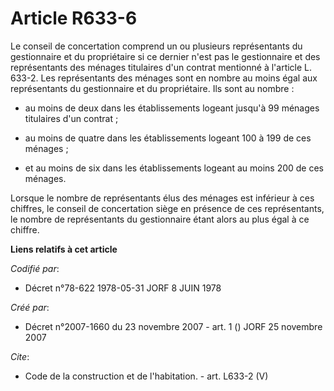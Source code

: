 # Article R633-6

Le conseil de concertation comprend un ou plusieurs représentants du gestionnaire et du propriétaire si ce dernier n'est pas
le gestionnaire et des représentants des ménages titulaires d'un contrat mentionné à l'article L. 633-2. Les représentants
des ménages sont en nombre au moins égal aux représentants du gestionnaire et du propriétaire. Ils sont au nombre :

- au moins de deux dans les établissements logeant jusqu'à 99 ménages titulaires d'un contrat ;

- au moins de quatre dans les établissements logeant 100 à 199 de ces ménages ;

- et au moins de six dans les établissements logeant au moins 200 de ces ménages. 

Lorsque le nombre de représentants élus des ménages est inférieur à ces chiffres, le conseil de concertation siège en
présence de ces représentants, le nombre de représentants du gestionnaire étant alors au plus égal à ce chiffre.

**Liens relatifs à cet article**

_Codifié par_:

  - Décret n°78-622 1978-05-31 JORF 8 JUIN 1978

_Créé par_:

  - Décret n°2007-1660 du 23 novembre 2007 - art. 1 () JORF 25 novembre 2007

_Cite_:

  - Code de la construction et de l'habitation. - art. L633-2 (V)
